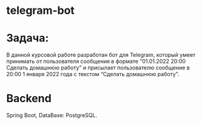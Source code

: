 # telegram-bot
# Задача:
В данной курсовой работе разработан бот для Telegram, который умеет принимать от пользователя сообщения в формате "01.01.2022 20:00
Сделать домашнюю работу" и присылает пользователю сообщение в 20:00 1 января 2022 года с текстом “Сделать домашнюю работу”. 
# Backend
Spring Boot, 
DataBase: PostgreSQL.
